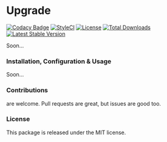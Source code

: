 # Upgrade

[![Codacy Badge](https://api.codacy.com/project/badge/Grade/4c084aada0bf4f70bf397338300bfc5d)](https://www.codacy.com/app/laravel-enso/upgrade?utm_source=github.com&amp;utm_medium=referral&amp;utm_content=laravel-enso/upgrade&amp;utm_campaign=Badge_Grade)
[![StyleCI](https://github.styleci.io/repos/85466970/shield?branch=master)](https://github.styleci.io/repos/85466970)
[![License](https://poser.pugx.org/laravel-enso/upgrade/license)](https://packagist.org/packages/laravel-enso/upgrade)
[![Total Downloads](https://poser.pugx.org/laravel-enso/upgrade/downloads)](https://packagist.org/packages/laravel-enso/upgrade)
[![Latest Stable Version](https://poser.pugx.org/laravel-enso/upgrade/version)](https://packagist.org/packages/laravel-enso/upgrade)

Soon...

### Installation, Configuration & Usage

Soon...

### Contributions

are welcome. Pull requests are great, but issues are good too.

### License

This package is released under the MIT license.
